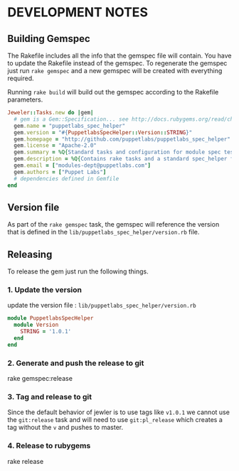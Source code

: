 # DEVELOPMENT NOTES

## Building Gemspec
The Rakefile includes all the info that the gemspec file will contain. You have to update
the Rakefile instead of the gemspec.
To regenerate the gemspec just run `rake gemspec` and a new gemspec will be created
with everything required.

Running `rake build` will build out the gemspec according to the Rakefile parameters.

```ruby
Jeweler::Tasks.new do |gem|
  # gem is a Gem::Specification... see http://docs.rubygems.org/read/chapter/20 for more options
  gem.name = "puppetlabs_spec_helper"
  gem.version = "#{PuppetlabsSpecHelper::Version::STRING}"
  gem.homepage = "http://github.com/puppetlabs/puppetlabs_spec_helper"
  gem.license = "Apache-2.0"
  gem.summary = %Q{Standard tasks and configuration for module spec tests}
  gem.description = %Q{Contains rake tasks and a standard spec_helper for running spec tests on puppet modules}
  gem.email = ["modules-dept@puppetlabs.com"]
  gem.authors = ["Puppet Labs"]
  # dependencies defined in Gemfile
end

```

## Version file
As part of the `rake gemspec` task, the gemspec will reference the version that is
defined in the `lib/puppetlabs_spec_helper/version.rb` file.  


## Releasing
To release the gem just run the following things.

### 1. Update the version
update the version file : `lib/puppetlabs_spec_helper/version.rb`

```ruby
module PuppetlabsSpecHelper
  module Version
    STRING = '1.0.1'
  end
end
```

### 2. Generate and push the release to git
rake gemspec:release

### 3. Tag and release to git
Since the default behavior of jewler is to use tags like `v1.0.1` we cannot use
the `git:release` task and will need to use `git:pl_release` which creates a tag
without the `v` and pushes to master.

### 4. Release to rubygems
rake release
